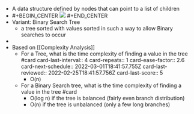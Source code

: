 - A data structure defined by nodes that can point to a list of children
- #+BEGIN_CENTER
   ![](https://media.geeksforgeeks.org/wp-content/cdn-uploads/binary-tree-to-DLL.png)
  #+END_CENTER
- Variant: Binary Search Tree
	- a tree sorted with values sorted in such a way to allow Binary searches to occur
-
- Based on [[Complexity Analysis]]
	- For a Tree, what is the time complexity of finding a value in the tree #card
	  card-last-interval:: 4
	  card-repeats:: 1
	  card-ease-factor:: 2.6
	  card-next-schedule:: 2022-03-01T18:41:57.755Z
	  card-last-reviewed:: 2022-02-25T18:41:57.756Z
	  card-last-score:: 5
		- O(n)
	- For a Binary Search tree, what is the time complexity of finding a value in the tree #card
		- O(log n) if the tree is balanced (fairly even branch distribution)
		- O(n) if the tree is unbalanced (only a few long branches)